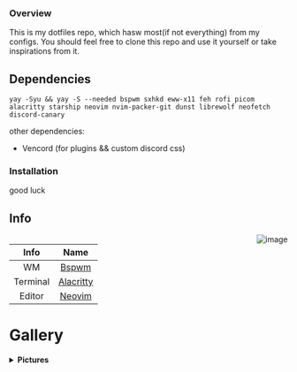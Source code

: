### Overview

This is my dotfiles repo, which hasw most(if not everything) from my configs.
You should feel free to clone this repo and use it yourself or take inspirations from it.

## Dependencies

    yay -Syu && yay -S --needed bspwm sxhkd eww-x11 feh rofi picom alacritty starship neovim nvim-packer-git dunst librewolf neofetch discord-canary

other dependencies:
- Vencord (for plugins && custom discord css)

### Installation
good luck

## **Info**
<img src="SOURCE" align="right" alt="image">

|Info |Name |
|:---:|:---:|
|WM|[Bspwm](https://github.com/baskerville/bspwm)|
|Terminal|[Alacritty](https://github.com/alacritty/alacritty)|
|Editor|[Neovim](https://github.com/neovim/neovim)|

# **Gallery**
<details>
<summary><b>Pictures</b></summary>

![image](https://github.com/lyeexistindo/dotfiles/blob/main/showcase/head.png?raw=true)
![image](https://github.com/lyeexistindo/dotfiles/blob/main/showcase/onedark.png?raw=true)
![image](https://github.com/lyeexistindo/dotfiles/blob/main/showcase/latte.png?raw=true)
![image](https://github.com/lyeexistindo/dotfiles/blob/main/showcase/oxocarbon.png?raw=true)

</details>
